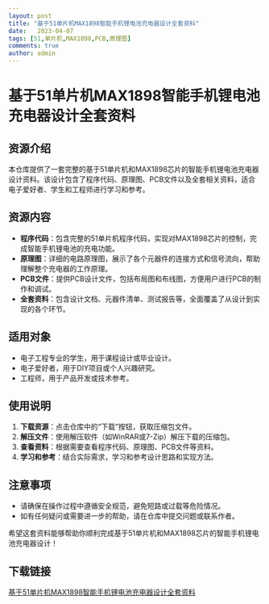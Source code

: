 ```yaml
---
layout: post
title: "基于51单片机MAX1898智能手机锂电池充电器设计全套资料"
date:   2023-04-07
tags: [51,单片机,MAX1898,PCB,原理图]
comments: true
author: admin
---
```

# 基于51单片机MAX1898智能手机锂电池充电器设计全套资料

## 资源介绍

本仓库提供了一套完整的基于51单片机和MAX1898芯片的智能手机锂电池充电器设计资料。该设计包含了程序代码、原理图、PCB文件以及全套相关资料，适合电子爱好者、学生和工程师进行学习和参考。

## 资源内容

- **程序代码**：包含完整的51单片机程序代码，实现对MAX1898芯片的控制，完成智能手机锂电池的充电功能。
- **原理图**：详细的电路原理图，展示了各个元器件的连接方式和信号流向，帮助理解整个充电器的工作原理。
- **PCB文件**：提供PCB设计文件，包括布局图和布线图，方便用户进行PCB的制作和调试。
- **全套资料**：包含设计文档、元器件清单、测试报告等，全面覆盖了从设计到实现的各个环节。

## 适用对象

- 电子工程专业的学生，用于课程设计或毕业设计。
- 电子爱好者，用于DIY项目或个人兴趣研究。
- 工程师，用于产品开发或技术参考。

## 使用说明

1. **下载资源**：点击仓库中的“下载”按钮，获取压缩包文件。
2. **解压文件**：使用解压软件（如WinRAR或7-Zip）解压下载的压缩包。
3. **查看资料**：根据需要查看程序代码、原理图、PCB文件等资料。
4. **学习和参考**：结合实际需求，学习和参考设计思路和实现方法。

## 注意事项

- 请确保在操作过程中遵循安全规范，避免短路或过载等危险情况。
- 如有任何疑问或需要进一步的帮助，请在仓库中提交问题或联系作者。

希望这套资料能够帮助你顺利完成基于51单片机和MAX1898芯片的智能手机锂电池充电器设计！

## 下载链接

[基于51单片机MAX1898智能手机锂电池充电器设计全套资料](https://pan.quark.cn/s/fbd84da8c810)